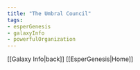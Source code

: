 ```yaml
---
title: "The Umbral Council"
tags:
- esperGenesis
- galaxyInfo
- powerfulOrganization
---
```


[[Galaxy Info|back]] [[EsperGenesis|Home]]